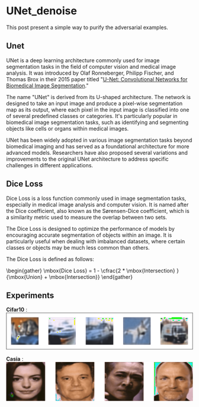 # UNet_denoise
This post present a simple way to purify the adversarial examples.

## Unet
UNet is a deep learning architecture commonly used for image segmentation tasks in the field of computer vision and medical image analysis. It was introduced by Olaf Ronneberger, Philipp Fischer, and Thomas Brox in their 2015 paper titled "[U-Net: Convolutional Networks for Biomedical Image Segmentation](https://arxiv.org/abs/1505.04597)."

The name "UNet" is derived from its U-shaped architecture. The network is designed to take an input image and produce a pixel-wise segmentation map as its output, where each pixel in the input image is classified into one of several predefined classes or categories. It's particularly popular in biomedical image segmentation tasks, such as identifying and segmenting objects like cells or organs within medical images.


UNet has been widely adopted in various image segmentation tasks beyond biomedical imaging and has served as a foundational architecture for more advanced models. Researchers have also proposed several variations and improvements to the original UNet architecture to address specific challenges in different applications.

## Dice Loss
Dice Loss is a loss function commonly used in image segmentation tasks, especially in medical image analysis and computer vision. It is named after the Dice coefficient, also known as the Sørensen-Dice coefficient, which is a similarity metric used to measure the overlap between two sets.

The Dice Loss is designed to optimize the performance of models by encouraging accurate segmentation of objects within an image. It is particularly useful when dealing with imbalanced datasets, where certain classes or objects may be much less common than others.

The Dice Loss is defined as follows:

\begin{gather}
\mbox{Dice Loss} = 1 - \cfrac{2 * \mbox{Intersection} }{\mbox{Union} + \mbox{Intersection}}
\end{gather}

## Experiments

**Cifar10** : 
![](./cifar10_results/list_img.png) 

**Casia** :
![](./casia_results/list_img.png) 